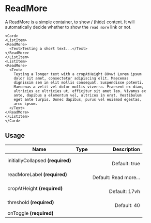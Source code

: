 <!-- 
This is an auto-generated markdown. 
You can change it in "/Users/daniel/Dev/allthings/elements/src/ReadMore/ReadMore.tsx" and run build:docs to update this file.
-->
# ReadMore
A ReadMore is a simple container, to show / (hide) content. It will automatically decide whether to show the `read more` link or not.
```example
<Card>
<ListItem>
<ReadMore>
  <Text>Testing a short text...</Text>
</ReadMore>
</ListItem>
<ListItem>
<ReadMore>
  <Text>
    Testing a longer text with a cropAtHeight 80vw! Lorem ipsum
    dolor sit amet, consectetur adipiscing elit. Maecenas
    dignissim sem in elit mollis consequat. Suspendisse potenti.
    Maecenas a velit vel dolor mollis viverra. Praesent ex diam,
    ultricies ac ultricies ut, efficitur sit amet leo. Vivamus ex
    ante, dapibus a elementum vel, ultrices in erat. Vestibulum
    eget ante turpis. Donec dapibus, purus vel euismod egestas,
    arcu ipsum.
  </Text>
</ReadMore>
</ListItem>
</Card>
```
## Usage
| Name        | Type           | Description  |
| ----------- |:--------------:| ------------:|
|initiallyCollapsed **(required)**||<br>Default: true
|readMoreLabel **(required)**||<br>Default: Read more...
|cropAtHeight **(required)**||<br>Default: 17vh
|threshold **(required)**||<br>Default: 40
|onToggle **(required)**||
